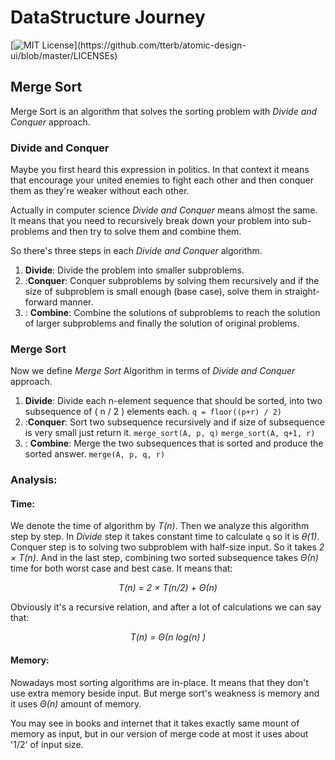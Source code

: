﻿# DataStructure Journey
[![MIT License](https://img.shields.io/apm/l/atomic-design-ui.svg?)](https://github.com/tterb/atomic-design-ui/blob/master/LICENSEs)  
  
## Merge Sort
Merge Sort is an algorithm that solves the sorting problem with *Divide and Conquer* approach.
### Divide and Conquer
Maybe you first heard this expression in politics. In that context it means that encourage your united enemies to fight each other and then conquer them as they're weaker without each other.

Actually in computer science *Divide and Conquer* means almost the same. It means that you need to recursively break down your problem into sub-problems and then try to solve them and combine them.

So there's three steps in each *Divide and Conquer* algorithm.

 1. **Divide**:
 Divide the problem into smaller subproblems.
 2. :**Conquer**:
 Conquer subproblems by solving them recursively and if the size of subproblem is small enough (base case), solve them in straight-forward manner.
 3. : **Combine**:
 Combine the solutions of subproblems to reach the solution of larger subproblems and finally the solution of original problems.

### Merge Sort
Now we define *Merge Sort* Algorithm in terms of *Divide and Conquer* approach.

 1. **Divide**:
 Divide each n-element sequence that should be sorted, into two subsequence of ( n / 2 ) elements each.
`q = floor((p+r) / 2)`
 2. :**Conquer**:
 Sort two subsequence recursively and if size of subsequence is very small just return it.
 `merge_sort(A, p, q)`
 `merge_sort(A, q+1, r)`
 3. : **Combine**:
 Merge the two subsequences that is sorted and produce the sorted answer.
 `merge(A, p, q, r)`
### Analysis:
#### Time:
We denote the time of algorithm by *T(n)*. Then we analyze this algorithm step by step. In *Divide* step it takes constant time to calculate `q` so it is *&theta;(1)*.  Conquer step is to solving two subproblem with half-size input. So it takes *2 &times; T(n)*. And in the last step, combining two sorted subsequence takes *&Theta;(n)* time for both worst case and best case. It means that:
<p align='center'><i> T(n) = 2 &times; T(n/2) + &Theta;(n) </i> </p>
Obviously it's a recursive relation, and after a lot of calculations we can say that:

<p align='center'><i> T(n) = &Theta;(n log(n) )</i> </p>

#### Memory:
Nowadays most sorting algorithms are in-place. It means that they don't use extra memory beside input. But merge sort's weakness is memory and it uses *&Theta;(n)* amount of memory. 

You may see in books and internet that it takes exactly same mount of memory as input, but in our version of merge code at most it uses about '1/2' of input size.

